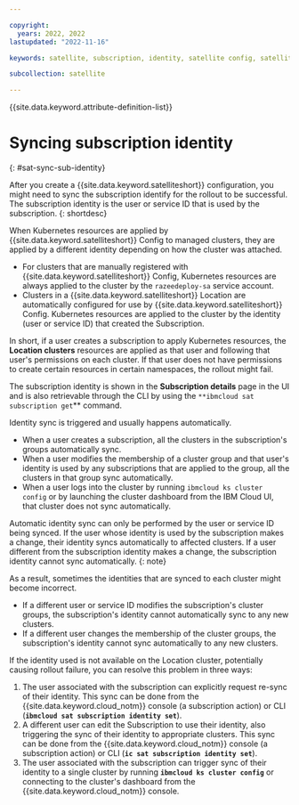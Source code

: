 ```yaml
---

copyright:
  years: 2022, 2022
lastupdated: "2022-11-16"

keywords: satellite, subscription, identity, satellite config, satellite configuration

subcollection: satellite

---
```


{{site.data.keyword.attribute-definition-list}}

# Syncing subscription identity
{: #sat-sync-sub-identity}

After you create a {{site.data.keyword.satelliteshort}} configuration, you might need to sync the subscription identify for the rollout to be successful.  The subscription identity is the user or service ID that is used by the subscription.
{: shortdesc}

When Kubernetes resources are applied by {{site.data.keyword.satelliteshort}} Config to managed clusters, they are applied by a different identity depending on how the cluster was attached.

- For clusters that are manually registered with {{site.data.keyword.satelliteshort}} Config, Kubernetes resources are always applied to the cluster by the `razeedeploy-sa` service account.
- Clusters in a {{site.data.keyword.satelliteshort}} Location are automatically configured for use by {{site.data.keyword.satelliteshort}} Config. Kubernetes resources are applied to the cluster by the identity (user or service ID) that created the Subscription.

In short, if a user creates a subscription to apply Kubernetes resources, the **Location clusters** resources are applied as that user and following that user's permissions on each cluster. If that user does not have permissions to create certain resources in certain namespaces, the rollout might fail.

The subscription identity is shown in the **Subscription details** page in the UI and is also retrievable through the CLI by using the `**ibmcloud sat subscription get`** command.

Identity sync is triggered and usually happens automatically.

- When a user creates a subscription, all the clusters in the subscription's groups automatically sync.
- When a user modifies the membership of a cluster group and that user's identity is used by any subscriptions that are applied to the group, all the clusters in that group sync automatically.
- When a user logs into the cluster by running `ibmcloud ks cluster config` or by launching the cluster dashboard from the IBM Cloud UI, that cluster does not sync automatically.

Automatic identity sync can only be performed by the user or service ID being synced. If the user whose identity is used by the subscription makes a change, their identity syncs automatically to affected clusters. If a user different from the subscription identity makes a change, the subscription identity cannot sync automatically.
{: note}

As a result, sometimes the identities that are synced to each cluster might become incorrect.

- If a different user or service ID modifies the subscription's cluster groups, the subscription's identity cannot automatically sync to any new clusters.
- If a different user changes the membership of the cluster groups, the subscription's identity cannot sync automatically to any new clusters.

If the identity used is not available on the Location cluster, potentially causing rollout failure, you can resolve this problem in three ways:
1. The user associated with the subscription can explicitly request re-sync of their identity. This sync can be done from the {{site.data.keyword.cloud_notm}} console (a subscription action) or CLI (**`ibmcloud sat subscription identity set`**).
2. A different user can edit the Subscription to use their identity, also triggering the sync of their identity to appropriate clusters. This sync can be done from the {{site.data.keyword.cloud_notm}} console (a subscription action) or CLI (**`ic sat subscription identity set`**).
3. The user associated with the subscription can trigger sync of their identity to a single cluster by running **`ibmcloud ks cluster config`** or connecting to the cluster's dashboard from the {{site.data.keyword.cloud_notm}} console.

